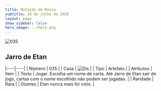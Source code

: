```yaml
---
title: Mutação em Massa
subtitle: 10 de julho de 2020
layout: page
show_sidebar: false
hero_image: ../hero.png
---
```


![035](https://cdn.keyforgegame.com/media/card_front/pt/479_035_P7VQ83Q2RVGQ_pt.png)

## Jarro de Etan

|----|----|
| Número | 035 |
| Casa | ![Dis](https://archonarcana.com/images/thumb/e/e8/Dis.png/22px-Dis.png "Dis") |
| Tipo | Artefato |
| Atributos | Item |
| Texto | Jogar: Escolha um nome de carta. Até Jarro de Etan sair de jogo, cartas com o nome escolhido não podem ser jogadas. |
| Raridade | Rara |
| Dizeres | Etan nunca mais foi visto. |
